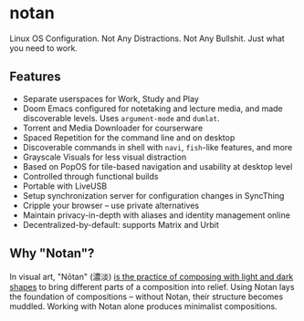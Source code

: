 # notan
Linux OS Configuration. Not Any Distractions. Not Any Bullshit. Just what you need to work.

## Features

* Separate userspaces for Work, Study and Play
* Doom Emacs configured for notetaking and lecture media, and made discoverable levels. Uses `argument-mode` and `dumlat`.
* Torrent and Media Downloader for courserware
* Spaced Repetition for the command line and on desktop
* Discoverable commands in shell with `navi`, `fish`-like features, and more
* Grayscale Visuals for less visual distraction
* Based on PopOS for tile-based navigation and usability at desktop level
* Controlled through functional builds
* Portable with LiveUSB
* Setup synchronization server for configuration changes in SyncThing
* Cripple your browser – use private alternatives
* Maintain privacy-in-depth with aliases and identity management online
* Decentralized-by-default: supports Matrix and Urbit

## Why "Notan"?

In visual art, "Nōtan" (濃淡) [is the practice of composing with light and dark shapes](https://en.wikipedia.org/wiki/Notan) to bring different parts of a composition into relief. Using Notan lays the foundation of compositions – without Notan, their structure becomes muddled. Working with Notan alone produces minimalist compositions.
